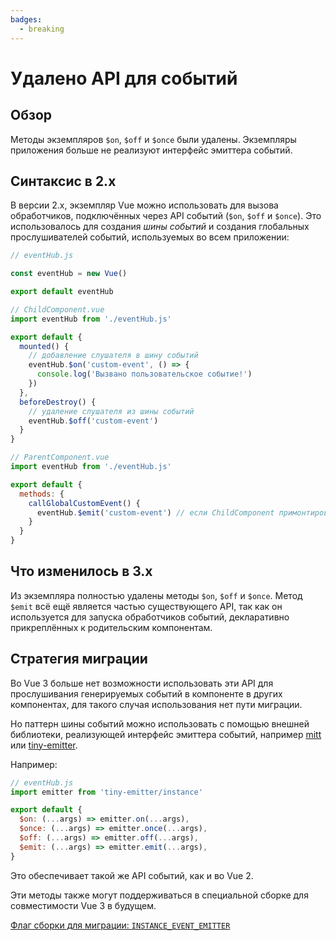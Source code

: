 ```yaml
---
badges:
  - breaking
---
```


# Удалено API для событий <MigrationBadges :badges="$frontmatter.badges" />

## Обзор

Методы экземпляров `$on`, `$off` и `$once` были удалены. Экземпляры приложения больше не реализуют интерфейс эмиттера событий.

## Синтаксис в 2.x

В версии 2.x, экземпляр Vue можно использовать для вызова обработчиков, подключённых через API событий (`$on`, `$off` и `$once`). Это использовалось для создания _шины событий_ и создания глобальных прослушивателей событий, используемых во всем приложении:

```js
// eventHub.js

const eventHub = new Vue()

export default eventHub
```

```js
// ChildComponent.vue
import eventHub from './eventHub.js'

export default {
  mounted() {
    // добавление слушателя в шину событий
    eventHub.$on('custom-event', () => {
      console.log('Вызвано пользовательское событие!')
    })
  },
  beforeDestroy() {
    // удаление слушателя из шины событий
    eventHub.$off('custom-event')
  }
}
```

```js
// ParentComponent.vue
import eventHub from './eventHub.js'

export default {
  methods: {
    callGlobalCustomEvent() {
      eventHub.$emit('custom-event') // если ChildComponent примонтирован, то появится сообщение в консоли
    }
  }
}
```

## Что изменилось в 3.x

Из экземпляра полностью удалены методы `$on`, `$off` и `$once`. Метод `$emit` всё ещё является частью существующего API, так как он используется для запуска обработчиков событий, декларативно прикреплённых к родительским компонентам.

## Стратегия миграции

Во Vue 3 больше нет возможности использовать эти API для прослушивания генерируемых событий в компоненте в других компонентах, для такого случая использования нет пути миграции.

Но паттерн шины событий можно использовать с помощью внешней библиотеки, реализующей интерфейс эмиттера событий, например [mitt](https://github.com/developit/mitt) или [tiny-emitter](https://github.com/scottcorgan/tiny-emitter).

Например:

```js
// eventHub.js
import emitter from 'tiny-emitter/instance'

export default {
  $on: (...args) => emitter.on(...args),
  $once: (...args) => emitter.once(...args),
  $off: (...args) => emitter.off(...args),
  $emit: (...args) => emitter.emit(...args),
}
```

Это обеспечивает такой же API событий, как и во Vue 2.

Эти методы также могут поддерживаться в специальной сборке для совместимости Vue 3 в будущем.

[Флаг сборки для миграции: `INSTANCE_EVENT_EMITTER`](migration-build.md#конфигурация-совместимости)
